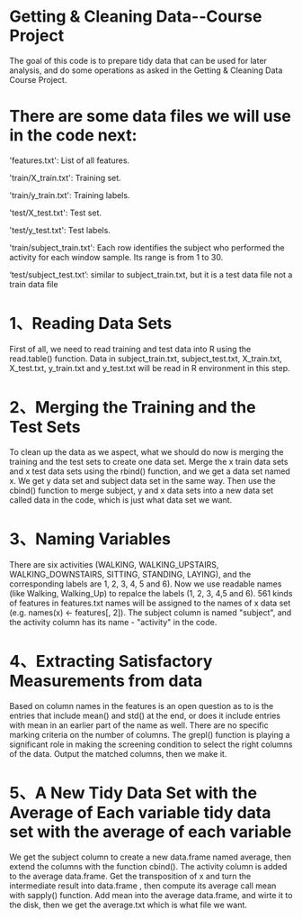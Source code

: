 Getting & Cleaning Data--Course Project
=====================================
 The goal of this code  is to prepare tidy data that can be used for later analysis, and do some operations as asked in the Getting & Cleaning Data Course Project.

There are some data files we will use in the code next:
========
'features.txt': List of all features.

'train/X_train.txt': Training set.

'train/y_train.txt': Training labels.

'test/X_test.txt': Test set.

'test/y_test.txt': Test labels.

'train/subject_train.txt': Each row identifies the subject who performed the activity for each window sample. Its range is from 1 to 30.

‘test/subject_test.txt’: similar to subject_train.txt, but it is a test data file not a train data file

1、Reading Data Sets
========
  First of all, we need to read training and test data into R using the read.table() function. Data in subject_train.txt, subject_test.txt, X_train.txt, X_test.txt, y_train.txt and y_test.txt will be read in R environment in this step.

2、Merging the Training and the Test Sets
========
  To clean up the data as we aspect, what we should do now is merging the training and the test sets to create one data set. Merge the x train data sets and x test data sets using the rbind() function, and we get a data set named x. We get y data set and subject data set in the same way. Then use the cbind() function to merge subject, y and x data sets into a new data set called data in the code, which is just what data set we want. 

3、Naming Variables
========
  There are six activities (WALKING, WALKING_UPSTAIRS, WALKING_DOWNSTAIRS, SITTING, STANDING, LAYING), and the corresponding labels are 1, 2, 3, 4, 5 and 6). Now we use readable names (like Walking, Walking_Up) to repalce the labels (1, 2, 3, 4,5 and 6).
  561 kinds of features in features.txt names will be assigned to the names of x data set (e.g. names(x) <- features[, 2]).
  The subject column is named "subject", and the activity column has its name - "activity" in the code.

4、Extracting Satisfactory Measurements from data
========
  Based on column names in the features is an open question as to is the entries that include mean() and std() at the end, or does it include entries with mean in an earlier part of the name as well. There are no specific marking criteria on the number of columns.
  The grepl() function is playing a significant role in making the screening condition to select the right columns of the data. Output the matched columns, then we make it.

5、A New Tidy Data Set with the Average of Each variable tidy data set with the average of each variable
========
  We get the subject column to create a new data.frame named average, then extend the columns with the function cbind(). The activity column is added to the average data.frame. 
  Get the transposition of x and turn the intermediate result into data.frame , then compute its average call mean with sapply() function. Add mean into the average data.frame, and wirte it to the disk, then we get the average.txt which is what file we want.

